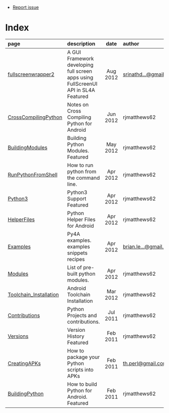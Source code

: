 * [Report issue](../README.md#create_issue)

Index
===

| page | description | date | author |
|:---- | :--- | :--: | :--- |
| [fullscreenwrapper2][01]     | A GUI Framework developing full screen apps using FullScreenUI API in SL4A Featured | Aug 2012 | srinathd...@gmail.com |
| [CrossCompilingPython][03]   | Notes on Cross Compiling Python for Android                                         | Jun 2012 | rjmatthews62          |
| [BuildingModules][04]        | Building Python Modules.   Featured                                                 | May 2012 | rjmatthews62          |
| [RunPythonFromShell][05]     | How to run python from the command line.                                            | Apr 2012 | rjmatthews62          |
| [Python3][06]                | Python3 Support   Featured                                                          | Apr 2012 | rjmatthews62          |
| [HelperFiles][07]            | Python Helper Files for Android                                                     | Apr 2012 | rjmatthews62          |
| [Examples][08]               | Py4A examples.   examples snippets recipes                                          | Apr 2012 | brian.le...@gmail.com |
| [Modules][09]                | List of pre-built python modules.                                                   | Apr 2012 |  rjmatthews62         |
| [Toolchain_Installation][10] | Android Toolchain Installation                                                      | Mar 2012 | rjmatthews62          |
| [Contributions][11]          | Python Projects and contributions.                                                  | Jul 2011 | rjmatthews62          |
| [Versions][12]               | Version History   Featured                                                          | Feb 2011 | rjmatthews62          |
| [CreatingAPKs][13]           | How to package your Python scripts into APKs                                        | Feb 2011 | th.perl@gmail.com     |
| [BuildingPython][14]         | How to build Python for Android.   Featured                                         | Feb 2011 | rjmatthews62          |

[01]:fullscreenwrapper2.md
[03]:building_python.md
[04]:building_modules.md
[05]:tips_runpythonfromshell.md
[06]:../python3-alpha/README.md
[07]:tips_helperfiles.md
[08]:examples.md
[09]:modules.md
[10]:tips_installndk.md
[11]:contributions.md
[12]:versions.md
[13]:building_apks.md
[14]:building_python.md

<!---
 vi: ft=markdown
 -->
